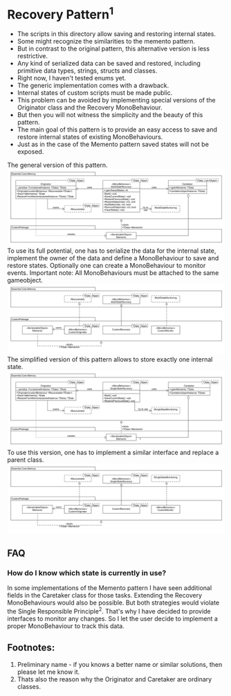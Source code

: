 # Recovery Pattern<sup>1</sup>

* The scripts in this directory allow saving and restoring internal states.
* Some might recognize the similarities to the memento pattern.
* But in contrast to the original pattern, this alternative version is less restrictive.
* Any kind of serialized data can be saved and restored, including primitive data types, strings, structs and classes.
* Right now, I haven't tested enums yet.
* The generic implementation comes with a drawback.
* Internal states of custom scripts must be made public.
* This problem can be avoided by implementing special versions of the Originator class and the Recovery MonoBehaviour.
* But then you will not witness the simplicity and the beauty of this pattern.
* The main goal of this pattern is to provide an easy access to save and restore internal states of existing MonoBehaviours.
* Just as in the case of the Memento pattern saved states will not be exposed.

The general version of this pattern.
![Image of Recovery Pattern](https://github.com/lars-wobus/unity-essential-core/blob/master/resources/custom-memento-pattern/multi-state-recovery-1.png)
To use its full potential, one has to serialize the data for the internal state, implement the owner of the data and 
define a MonoBehaviour to save and restore states. Optionally one can create a MonoBehaviour to monitor events. 
Important note: All MonoBehaviours must be attached to the same gameobject.
![Image describes which interfaces and MonoBehaviours must be used for the general version of the Recovery Pattern](https://github.com/lars-wobus/unity-essential-core/blob/master/resources/custom-memento-pattern/multi-state-recovery-2.png)
The simplified version of this pattern allows to store exactly one internal state.
![Image of simplified version of Recovery Pattern](https://github.com/lars-wobus/unity-essential-core/blob/master/resources/custom-memento-pattern/single-state-recovery-1.png)
To use this version, one has to implement a similar interface and replace a parent class. 
![Image describes which interfaces and MonoBehaviours must be used for the simplified version of the Recovery Pattern](https://github.com/lars-wobus/unity-essential-core/blob/master/resources/custom-memento-pattern/single-state-recovery-2.png)

## FAQ
### How do I know which state is currently in use?
In some implementations of the Memento pattern I have seen additional fields in the Caretaker class for those tasks. Extending the Recovery MonoBehaviours would also be possible. But both strategies would violate the Single Responsible Principle<sup>2</sup>. That's why I have decided to provide interfaces to monitor any changes. So I let the user decide to implement a proper MonoBehaviour to track this data. 

## Footnotes:
1) Preliminary name - if you knows a better name or similar solutions, then please let me know it.
2) Thats also the reason why the Originator and Caretaker are ordinary classes.
